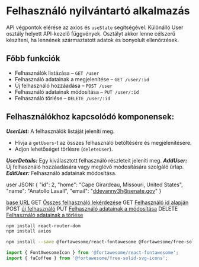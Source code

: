 # Felhasználó nyilvántartó alkalmazás

API végpontok elérése az axios és ```useState``` segítségével. Különálló User osztály helyett API-kezelő függvények. Osztályt akkor lenne célszerű készíteni, ha lennének származtatott adatok és bonyolult ellenőrzések. 

## Főbb funkciók

- Felhasználók listázása – ```GET /user```
- Felhasználó adatainak a megjelenítése – ```GET /user/:id```
- Új felhasználó hozzáadása – ```POST /user```
- Felhasználó adatainak módosítása – ```PUT /user/:id```
- Felhasználó törlése – ```DELETE /user/:id```

## Felhasználókhoz kapcsolódó komponensek:

***UserList:*** A felhasználók listáját jeleníti meg.
- Hívja a ```getUsers```-t az összes felhasználó betöltésére és megjelenítésére.
- Adjon lehetőséget törlésre (```deleteUser```).

***UserDetails:*** Egy kiválasztott felhasználó részleteit jeleníti meg.
***AddUser:*** Új felhasználó hozzáadására vagy meglévő módosítására szolgáló űrlap.
***EditUser:*** Felhasználó adatainak módosítása.

user JSON:
{
    "id": 2,
    "home": "Cape Girardeau, Missouri, United States",
    "name": "Anatollo Lavall",
    "email": "ddevanny3h@senate.gov"
}

[base URL](https://retoolapi.dev/E6LSEs/user)
GET [Összes felhasználó lekérdezése](https://api-generator.retool.com/E6LSEs/user)
GET [Felhasználó id alapján](https://api-generator.retool.com/E6LSEs/user/1)
POST [új felhasználó](https://api-generator.retool.com/E6LSEs/user)
PUT [Felhasználó adatainak a módosítása](https://api-generator.retool.com/E6LSEs/user/1)
DELETE [Felhasználó adatainak a törlése](https://api-generator.retool.com/E6LSEs/user/1)

```bash
npm install react-router-dom
npm install axios
```
```bash
npm install --save @fortawesome/react-fontawesome @fortawesome/free-solid-svg-icons @fortawesome/fontawesome-svg-core
```
```javascript
import { FontAwesomeIcon } from '@fortawesome/react-fontawesome';
import { faCoffee } from '@fortawesome/free-solid-svg-icons';
```